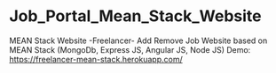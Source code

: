 # Job_Portal_Mean_Stack_Website
MEAN Stack Website -Freelancer- Add Remove Job Website based on MEAN Stack (MongoDb, Express JS, Angular JS, Node JS)
Demo: https://freelancer-mean-stack.herokuapp.com/
